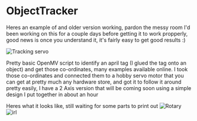 # ObjectTracker

Heres an example of and older version working, pardon the messy room I'd been working on this for a couple days before getting it to work propperly, good news is once you understand it, it's fairly easy to get good results :)

![Tracking servo](https://user-images.githubusercontent.com/71618484/93733221-8e5db100-fba2-11ea-9674-8b1505cb8c1f.gif)


Pretty basic OpenMV script to identify an april tag (I glued the tag onto an object) and get those co-ordinates, many examples available online.
I took those co-ordinates and connected them to a hobby servo motor that you can get at pretty much any hardware store, and got it to follow it around pretty easily, I have a 2 Axis version that will be coming soon using a simple design I put together in about an hour

Heres what it looks like, still waiting for some parts to print out
![Rotary](https://user-images.githubusercontent.com/71618484/93734663-23af7400-fba8-11ea-9d94-231e68cbdeab.PNG)
![irl](https://user-images.githubusercontent.com/71618484/93783807-289d1380-fbfa-11ea-858a-7a0c696c55ba.PNG)





